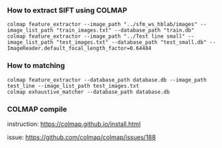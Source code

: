 ### How to extract SIFT using COLMAP

```
colmap feature_extractor --image_path "../sfm_ws_hblab/images" --image_list_path "train_images.txt" --database_path "train.db"
colmap feature_extractor --image_path "../Test line small" --image_list_path "test_images.txt" --database_path "test_small.db" --ImageReader.default_focal_length_factor=0.64484
```

### How to matching
```
colmap feature_extractor --database_path database.db --image_path test_line --image_list_path test_images.txt
colmap exhaustive_matcher --database_path database.db
```

### COLMAP compile
instruction: https://colmap.github.io/install.html

issue: https://github.com/colmap/colmap/issues/188